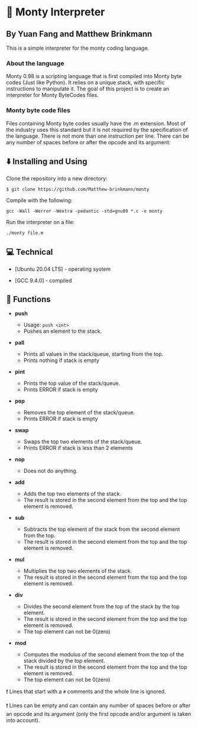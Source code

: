 # 🐍 Monty Interpreter
## By Yuan Fang and Matthew Brinkmann
This is a simple interpreter for the monty coding language.
### About the language
Monty 0.98 is a scripting language that is first compiled into Monty byte codes (Just like Python). It relies on a unique stack, with specific instructions to manipulate it. The goal of this project is to create an interpreter for Monty ByteCodes files.
   
### Monty byte code files
   
Files containing Monty byte codes usually have the .m extension. Most of the industry uses this standard but it is not required by the specification of the language. There is not more than one instruction per line. There can be any number of spaces before or after the opcode and its argument:

## :arrow_down: Installing and Using

Clone the repository into a new directory:

```
$ git clone https://github.com/Matthew-brinkmann/monty
```
Compile with the following:

```
gcc -Wall -Werror -Wextra -pedantic -std=gnu89 *.c -o monty
```

Run the interpreter on a file:

```
./monty file.m
```
## :computer: Technical

* [Ubuntu 20.04 LTS] - operating system

* [GCC 9.4.0] - compiled
## :pushpin: Functions

* **push**
  * Usage: `push <int>`
  * Pushes an element to the stack.

* **pall**
  * Prints all values in the stack/queue, starting from the top.
  * Prints nothing if stack is empty

* **pint**
  * Prints the top value of the stack/queue.
  * Prints ERROR if stack is empty

* **pop**
  * Removes the top element of the stack/queue.
  * Prints ERROR if stack is empty

* **swap**
  * Swaps the top two elements of the stack/queue.
  * Prints ERROR if stack is less than 2 elements

* **nop**
  * Does not do anything.

* **add**
  * Adds the top two elements of the stack.
  * The result is stored in the second element from the top and the top element is removed.

* **sub**
  * Subtracts the top element of the stack from the second element from the top.
  * The result is stored in the second element from the top and the top element is removed.

* **mul**
  * Multiplies the top two elements of the stack.
  * The result is stored in the second element from the top and the top element is removed.

* **div**
  * Divides the second element from the top of the stack by the top element.
  * The result is stored in the second element from the top and the top element is removed.
  * The top element can not be 0(zero)

* **mod**
  * Computes the modulus of the second element from the top of the stack divided by the top element.
  * The result is stored in the second element from the top and the top element is removed.
  * The top element can not be 0(zero)

:heavy_exclamation_mark: Lines that start with a `#` comments and the whole line is ignored.

:heavy_exclamation_mark: Lines can be empty and can contain any number of spaces before or after an opcode and its argument (only the first opcode and/or argument is taken into account).